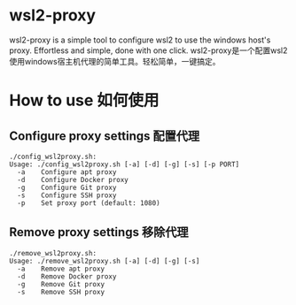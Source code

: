 # wsl2-proxy
wsl2-proxy is a simple tool to configure wsl2 to use the windows host's proxy. Effortless and simple, done with one click.
wsl2-proxy是一个配置wsl2使用windows宿主机代理的简单工具。轻松简单，一键搞定。

# How to use 如何使用

## Configure proxy settings 配置代理
```
./config_wsl2proxy.sh:
Usage: ./config_wsl2proxy.sh [-a] [-d] [-g] [-s] [-p PORT]
  -a    Configure apt proxy
  -d    Configure Docker proxy
  -g    Configure Git proxy
  -s    Configure SSH proxy
  -p    Set proxy port (default: 1080)
```

## Remove proxy settings 移除代理
```
./remove_wsl2proxy.sh:
Usage: ./remove_wsl2proxy.sh [-a] [-d] [-g] [-s]
  -a    Remove apt proxy
  -d    Remove Docker proxy
  -g    Remove Git proxy
  -s    Remove SSH proxy
```
